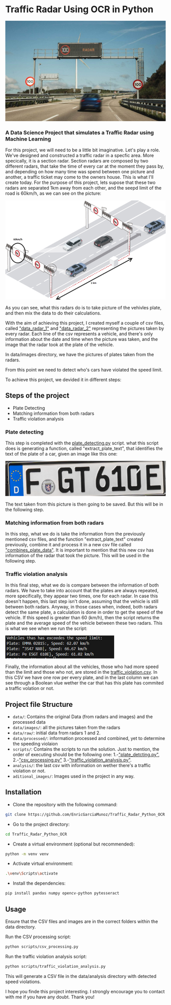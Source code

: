 # Traffic Radar Using OCR in Python

![traffic_radar_portrait](aditional_images/traffic_radar_portrait.jpg)

### A Data Science Project that simulates a Traffic Radar using Machine Learning

For this project, we will need to be a little bit imaginative. Let's play a role. We've designed and constructed a traffic radar in a specfic area. More specically, it is a section radar. Section radars are composed by two different radars, that take the time of every car at the moment they pass by, and depending on how many time was spend between one picture and another, a traffic ticket may come to the owners house. This is what I'll create today. For the purpose of this project, lets supose that these two radars are separated 1km away from each other, and the seepd limit of the road is 60km/h, as we can see on the picture:

![radar_section_explanation](aditional_images/radar_section_explanation.png)

As you can see, what this radars do is to take picture of the vehivles plate, and then mix the data to do their calculations.

With the aim of achieving this project, I created myself a couple of csv files, called ["data_radar_1"](data/raw/data_radar_1.csv) and ["data_radar_2"](data/raw/data_radar_2.csv) representing the pictures taken by every radar. Each line of the csv represents a vehicle, and there's only information about the date and time when the picture was taken, and the image that the radar took at the plate of the vehicle.

In data/images directory, we have the pictures of plates taken from the radars.

From this point we need to detect who's cars have violated the speed limit.

To achieve this project, we devided it in different steps:

## Steps of the project

* Plate Detecting
* Matching information from both radars
* Traffic violation analysis


### Plate detecting 

This step is completed with the [plate_detecting.py](scripts/plate_detecting.py) script. what this script does is generating a function, called "extract_plate_text", that identifies the text of the plate of a car, given an image like this one:

![plate7](data/images/plate7.PNG)

The text taken from this picture is then going to be saved. But this will be in the following step.

### Matching information from both radars

In this step, what we do is take the information from the previously mentioned csv files, and the function "extract_plate_text" created previously, combine it and process it in a new csv file called ["combines_plate_data"](data/processed/combined_plate_data.csv). It is important to mention that this new csv has information of the radar that took the picture. This will be used in the following step.


### Traffic violation analysis

In this final step, what we do is compare between the information of both radars. We have to take into account that the plates are always repeated, more specifically, they appear two times, one for each radar. In case this doesn't happen, this last step isn't done, assuming that the vehicle is still between both radars. Anyway, in those cases when, indeed, both radars detect the same plate, a calculation is done in order to get the speed of the vehicle. If this speed is greater than 60 (km/h), then the script returns the plate and the average speed of the vehicle between these two radars. This is what we see when we run the script:

![speeding_detected](aditional_images/speeding_detected.PNG)

Finally, the information about all the vehicles, those who had more speed than the limit and those who not, are stored in the [traffic_violation.csv](analysis/traffic_violation.csv). In this CSV we have one row per every plate, and in the last column we can see through a Boolean vlue wether the car that has this plate has commited a traffic volation or not.


## Project file Structure

- `data/`: Contains the original Data (from radars and images) and the processed data
- `data/images/`: all the pictures taken from the radars
- `data/raw/`: initial data from radars 1 and 2.
- `data/processed/`: information processed and combined, yet to determine the speeding violaion
- `scripts/`: Contains the scripts to run the solution. Just to mention, the order of executing should be the following one: 1.-["plate_detcting.py"](scripts/plate_detecting.py), 2.-["csv_processing.py"](scripts/csv_processing.py) 3.-["traffic_violation_analysis.py"](scripts/traffic_violation_analysis.py). 
- `analysis/`: the last csv with information on wether there's a traffic violation or not.
- `aditional_images/`: Images used in the project in any way.


## Installation

- Clone the repository with the following command:
```bash
git clone https://github.com/EnricGarciaMunoz/Traffic_Radar_Python_OCR
```

- Go to the project directory:

```bash
cd Traffic_Radar_Python_OCR
```

- Create a virtual environment (optional but recommended):
```bash
python -m venv venv
```

- Activate virtual environment:
```bash
.\venv\Scripts\activate
```

- Install the dependencies:
```bash
pip install pandas numpy opencv-python pytesseract
```


## Usage

Ensure that the CSV files and images are in the correct folders within the data directory.

Run the CSV processing script:

```bash
python scripts/csv_processing.py
```
Run the traffic violation analysis script:

```bash
python scripts/traffic_violation_analysis.py
```

This will generate a CSV file in the data/analysis directory with detected speed violations.


I hope you finde this project interesting. I strongly encourage you to contact with me if you have any doubt. Thank you!